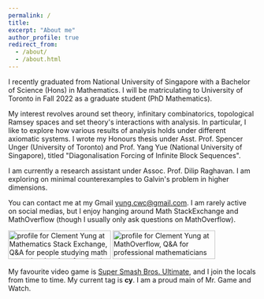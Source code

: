 ```yaml
---
permalink: /
title: 
excerpt: "About me"
author_profile: true
redirect_from: 
  - /about/
  - /about.html
---
```


I recently graduated from National University of Singapore with a Bachelor of Science (Hons) in Mathematics. I will be matriculating to University of Toronto in Fall 2022 as a graduate student (PhD Mathematics).

My interest revolves around set theory, infinitary combinatorics, topological Ramsey spaces and set theory's interactions with analysis. In particular, I like to explore how various results of analysis holds under different axiomatic systems. I wrote my Honours thesis under Asst. Prof. Spencer Unger (University of Toronto) and Prof. Yang Yue (National University of Singapore), titled "Diagonalisation Forcing of Infinite Block Sequences". 

I am currently a research assistant under Assoc. Prof. Dilip Raghavan. I am exploring on minimal counterexamples to Galvin's problem in higher dimensions.

You can contact me at my Gmail [yung.cwc@gmail.com](mailto:yung.cwc@gmail.com). I am rarely active on social medias, but I enjoy hanging around Math StackExchange and MathOverflow (though I usually only ask questions on MathOverflow). 

<a href="https://math.stackexchange.com/users/620517/clement-yung"><img src="https://math.stackexchange.com/users/flair/620517.png" width="208" height="58" alt="profile for Clement Yung at Mathematics Stack Exchange, Q&amp;A for people studying math at any level and professionals in related fields" title="profile for Clement Yung at Mathematics Stack Exchange, Q&amp;A for people studying math at any level and professionals in related fields"></a>
<a href="https://mathoverflow.net/users/146831/clement-yung"><img src="https://mathoverflow.net/users/flair/146831.png" width="208" height="58" alt="profile for Clement Yung at MathOverflow, Q&amp;A for professional mathematicians" title="profile for Clement Yung at MathOverflow, Q&amp;A for professional mathematicians"></a>

My favourite video game is [Super Smash Bros. Ultimate](https://en.wikipedia.org/wiki/Super_Smash_Bros._Ultimate), and I join the locals from time to time. My current tag is **cy**. I am a proud main of Mr. Game and Watch.



